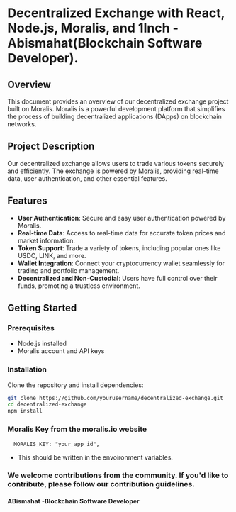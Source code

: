 # Decentralized Exchange with React, Node.js, Moralis, and 1Inch - Abismahat(Blockchain Software Developer).

## Overview

This document provides an overview of our decentralized exchange project built on Moralis. Moralis is a powerful development platform that simplifies the process of building decentralized applications (DApps) on blockchain networks.

## Project Description

Our decentralized exchange allows users to trade various tokens securely and efficiently. The exchange is powered by Moralis, providing real-time data, user authentication, and other essential features.

## Features

- **User Authentication**: Secure and easy user authentication powered by Moralis.
- **Real-time Data**: Access to real-time data for accurate token prices and market information.
- **Token Support**: Trade a variety of tokens, including popular ones like USDC, LINK, and more.
- **Wallet Integration**: Connect your cryptocurrency wallet seamlessly for trading and portfolio management.
- **Decentralized and Non-Custodial**: Users have full control over their funds, promoting a trustless environment.

## Getting Started

### Prerequisites

- Node.js installed
- Moralis account and API keys

### Installation

Clone the repository and install dependencies:

```bash
git clone https://github.com/yourusername/decentralized-exchange.git
cd decentralized-exchange
npm install
```
### Moralis Key from the moralis.io website

```
  MORALIS_KEY: "your_app_id",
  ```

  - This should be written in the envoironment variables.


### We welcome contributions from the community. If you'd like to contribute, please follow our contribution guidelines.


#### ABismahat -Blockchain Software Developer
